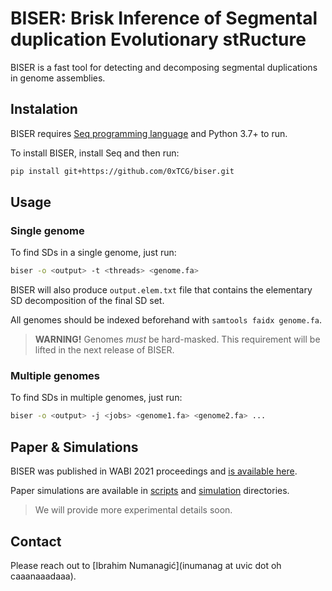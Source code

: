 # BISER: Brisk Inference of Segmental duplication Evolutionary stRucture

BISER is a fast tool for detecting and decomposing segmental duplications in genome assemblies.


## Instalation

BISER requires [Seq programming language](https://docs.seq-lang.org/intro.html#install) 
and Python 3.7+ to run.

To install BISER, install Seq and then run:
```bash
pip install git+https://github.com/0xTCG/biser.git
```

## Usage
### Single genome

To find SDs in a single genome, just run:
```bash
biser -o <output> -t <threads> <genome.fa> 
```

BISER will also produce `output.elem.txt` file that contains the elementary SD
decomposition of the final SD set.

All genomes should be indexed beforehand with `samtools faidx genome.fa`.

> **WARNING!** Genomes *must* be hard-masked. This requirement will be lifted in the 
> next release of BISER.

### Multiple genomes

To find SDs in multiple genomes, just run:
```bash
biser -o <output> -j <jobs> <genome1.fa> <genome2.fa> ...
```

## Paper & Simulations

BISER was published in WABI 2021 proceedings and [is available here](https://drops.dagstuhl.de/opus/volltexte/2021/14368/pdf/LIPIcs-WABI-2021-15.pdf).

Paper simulations are available in [scripts](scripts/) and [simulation](simulation/)
directories.

> We will provide more experimental details soon.

## Contact

Please reach out to [Ibrahim Numanagić](inumanag at uvic dot oh caaanaaadaaa).

